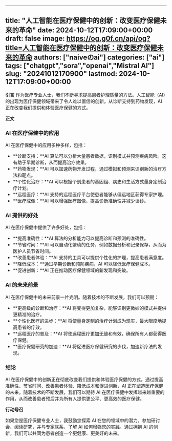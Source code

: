 
---
title: "人工智能在医疗保健中的创新：改变医疗保健未来的革命"
date: 2024-10-12T17:09:00+00:00
draft: false
image: https://og.g0f.cn/api/og?title=人工智能在医疗保健中的创新：改变医疗保健未来的革命
authors: ["naiveのai"]
categories: ["ai"]
tags: ["chatgpt","sora","openai","Mistral AI"]
slug: "20241012170900"
lastmod: 2024-10-12T17:09:00+00:00
---
**引言**
作为医疗专业人士，我们不断寻求提高患者护理质量的方法。人工智能（AI）的出现为医疗保健领域带来了令人难以置信的创新。从诊断支持到药物发现，AI 正在改变我们提供和体验医疗保健的方式。

**正文**

### AI 在医疗保健中的应用

AI 在医疗保健中的应用多种多样，包括：

- **诊断支持：**AI 算法可以分析大量患者数据，识别模式并预测疾病风险。这有助于早期诊断，从而提高治疗效果。
- **药物发现：**AI 可以加速药物开发过程，通过模拟和预测来识别新的治疗方法和靶点。
- **个性化治疗：**AI 可以根据个别患者的基因组、病史和生活方式量身定制治疗计划。
- **远程医疗：**AI 支持的远程医疗平台使患者能够从偏远地区获得专家护理。
- **医疗成像：**AI 可以增强医疗图像，提高诊断准确性并减少误诊。

### AI 提供的好处

AI 在医疗保健中提供了许多好处，包括：

- **提高准确性：**AI 算法的分析能力可以提高诊断和预测的准确性。
- **节省时间：**AI 可以自动化繁琐的任务，例如数据分析和记录保存，从而为医护人员节省时间。
- **改善患者体验：**AI 支持的工具可以提供个性化的护理，提高患者满意度。
- **降低成本：**通过早期诊断和预防疾病，AI 可以降低医疗保健成本。
- **促进创新：**AI 正在推动医疗保健领域的新发现和突破。

### AI 的未来前景

AI 在医疗保健中的未来前景一片光明。随着技术的不断发展，我们可以预期：

- **更高级的诊断和治疗：**AI 将变得更加复杂，能够识别更微妙的模式并提供更精准的治疗。
- **个性化医疗的进步：**AI 将使量身定制的治疗计划成为现实，最大限度地提高患者的疗效。
- **远程医疗的普及：**AI 将使远程医疗更加无缝和有效，确保所有人都获得医疗保健。
- **医疗保健研究的加速：**AI 将促进医疗保健研究的步伐，加速新疗法的发现。

### 结论

AI 在医疗保健中的创新正在彻底改变我们提供和体验医疗保健的方式。通过提高准确性、节省时间、改善患者体验、降低成本和促进创新，AI 正在塑造医疗保健的未来。随着技术的不断发展，我们可以期待 AI 在医疗保健中发挥越来越重要的作用，从而改善患者预后并为所有人提供更公平、更高效的医疗保健。

**行动号召**

如果您是医疗保健专业人士，我鼓励您探索 AI 在您的领域中的潜力。参加研讨会、阅读研究，并与专家联系，了解 AI 如何增强您的实践。通过拥抱 AI 的创新，我们可以共同为患者创造一个更健康、更美好的未来。